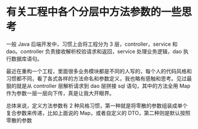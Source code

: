 # 有关工程中各个分层中方法参数的一些思考
一般 Java 后端开发中，习惯上会将工程分为 3 层，controller，service 和 dao。controller 负责接收解析校验请求和返回，service 处理业务逻辑，dao 执行数据库语句。

最近在重构一个工程，里面很多业务模块都是不同的人写的，每个人的代码风格和习惯都不同，看了各式各样的方法命名和参数定义，我也略有感触和思考。见过最狠的就是从 controller 层解析请求到 dao 层拼接 sql 语句，其中的方法全用 Map 作为参数一层一层向下传，真是让我大开眼界。

总体来说，定义方法参数有 2 种风格习惯，第一种就是将零散的参数组装成单个复合参数来传递，比如上面说的 Map，或者自定义的 DTO，第二种则是默认按照零散的参数
